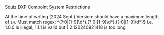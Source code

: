 


Squiz DXP Compoint System Restrictions

At the time of writing (2024 Sept )
Version:
should have a maximum length of `14`. Must match regex: ^(?:0|[1-9]\d*)\.(?:0|[1-9]\d*)\.(?:0|[1-9]\d*)$
i.e. 1.0.0 is illegal, 1.1.1 is valid but 1.2.120240921418 is too long